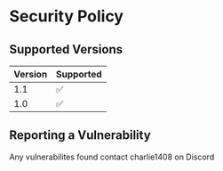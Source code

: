# Security Policy

## Supported Versions

| Version | Supported          |
| ------- | ------------------ |
| 1.1     | :white_check_mark: |
| 1.0     | :white_check_mark: |

## Reporting a Vulnerability

Any vulnerabilites found contact charlie1408 on Discord
